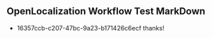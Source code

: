 ## OpenLocalization Workflow Test MarkDown
* 16357ccb-c207-47bc-9a23-b171426c6ecf thanks!

<!--HONumber=Aug16_HO4-->


